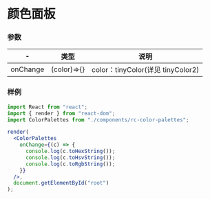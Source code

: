 # 颜色面板

### 参数

| -        | 类型        | 说明                              |
| -------- | ----------- | --------------------------------- |
| onChange | (color)=>{} | color：tinyColor(详见 tinyColor2) |

### 样例

```jsx
import React from "react";
import { render } from "react-dom";
import ColorPalettes from "./components/rc-color-palettes";

render(
  <ColorPalettes
    onChange={(c) => {
      console.log(c.toHexString());
      console.log(c.toHsvString());
      console.log(c.toRgbString());
    }}
  />,
  document.getElementById("root")
);
```
